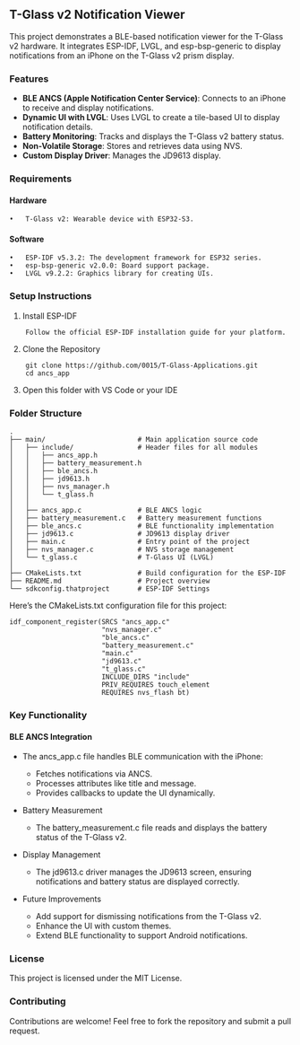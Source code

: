 ## T-Glass v2 Notification Viewer

This project demonstrates a BLE-based notification viewer for the T-Glass v2 hardware. It integrates ESP-IDF, LVGL, and esp-bsp-generic to display notifications from an iPhone on the T-Glass v2 prism display.

### Features
- **BLE ANCS (Apple Notification Center Service)**: Connects to an iPhone to receive and display notifications.
- **Dynamic UI with LVGL**: Uses LVGL to create a tile-based UI to display notification details.
- **Battery Monitoring**: Tracks and displays the T-Glass v2 battery status.
- **Non-Volatile Storage**: Stores and retrieves data using NVS.
- **Custom Display Driver**: Manages the JD9613 display.

### Requirements

#### Hardware
	•	T-Glass v2: Wearable device with ESP32-S3.

#### Software
	•	ESP-IDF v5.3.2: The development framework for ESP32 series.
	•	esp-bsp-generic v2.0.0: Board support package.
	•	LVGL v9.2.2: Graphics library for creating UIs.

### Setup Instructions

1. Install ESP-IDF
```
    Follow the official ESP-IDF installation guide for your platform.
```
2. Clone the Repository
```
    git clone https://github.com/0015/T-Glass-Applications.git
    cd ancs_app
```
3. Open this folder with VS Code or your IDE

### Folder Structure
```
.
├── main/                       # Main application source code
│   ├── include/                # Header files for all modules
│   │   ├── ancs_app.h
│   │   ├── battery_measurement.h
│   │   ├── ble_ancs.h
│   │   ├── jd9613.h
│   │   ├── nvs_manager.h
│   │   └── t_glass.h
│   │
│   ├── ancs_app.c              # BLE ANCS logic
│   ├── battery_measurement.c   # Battery measurement functions
│   ├── ble_ancs.c              # BLE functionality implementation
│   ├── jd9613.c                # JD9613 display driver
│   ├── main.c                  # Entry point of the project
│   ├── nvs_manager.c           # NVS storage management
│   └── t_glass.c               # T-Glass UI (LVGL)
│
├── CMakeLists.txt              # Build configuration for the ESP-IDF
├── README.md                   # Project overview
└── sdkconfig.thatproject       # ESP-IDF Settings

```

Here’s the CMakeLists.txt configuration file for this project:
```
idf_component_register(SRCS "ancs_app.c" 
                       "nvs_manager.c" 
                       "ble_ancs.c" 
                       "battery_measurement.c" 
                       "main.c" 
                       "jd9613.c" 
                       "t_glass.c"
                       INCLUDE_DIRS "include"
                       PRIV_REQUIRES touch_element
                       REQUIRES nvs_flash bt)
```
### Key Functionality

####  BLE ANCS Integration

* The ancs_app.c file handles BLE communication with the iPhone:
	*	Fetches notifications via ANCS.
	*	Processes attributes like title and message.
	*	Provides callbacks to update the UI dynamically.

* Battery Measurement

    * The battery_measurement.c file reads and displays the battery status of the T-Glass v2.

* Display Management

    * The jd9613.c driver manages the JD9613 screen, ensuring notifications and battery status are displayed correctly.

* Future Improvements
	*	Add support for dismissing notifications from the T-Glass v2.
	*	Enhance the UI with custom themes.
	*	Extend BLE functionality to support Android notifications.


### License

This project is licensed under the MIT License.

### Contributing

Contributions are welcome! Feel free to fork the repository and submit a pull request.
